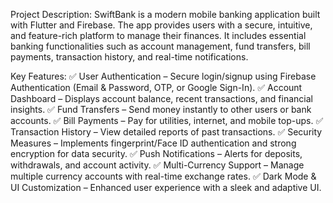 Project Description:
SwiftBank is a modern mobile banking application built with Flutter and Firebase. The app provides users with a secure, intuitive, and feature-rich platform to manage their finances. It includes essential banking functionalities such as account management, fund transfers, bill payments, transaction history, and real-time notifications.

Key Features:
✅ User Authentication – Secure login/signup using Firebase Authentication (Email & Password, OTP, or Google Sign-In).
✅ Account Dashboard – Displays account balance, recent transactions, and financial insights.
✅ Fund Transfers – Send money instantly to other users or bank accounts.
✅ Bill Payments – Pay for utilities, internet, and mobile top-ups.
✅ Transaction History – View detailed reports of past transactions.
✅ Security Measures – Implements fingerprint/Face ID authentication and strong encryption for data security.
✅ Push Notifications – Alerts for deposits, withdrawals, and account activity.
✅ Multi-Currency Support – Manage multiple currency accounts with real-time exchange rates.
✅ Dark Mode & UI Customization – Enhanced user experience with a sleek and adaptive UI.
